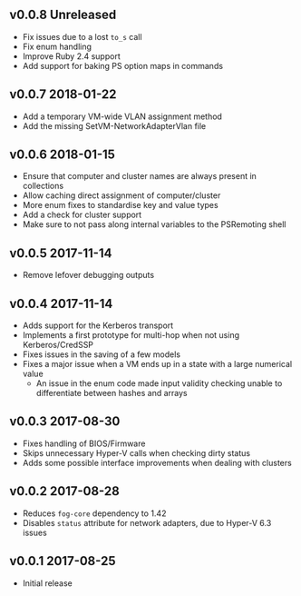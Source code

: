 ## v0.0.8 **Unreleased**

- Fix issues due to a lost `to_s` call
- Fix enum handling
- Improve Ruby 2.4 support
- Add support for baking PS option maps in commands

## v0.0.7 2018-01-22

- Add a temporary VM-wide VLAN assignment method
- Add the missing SetVM-NetworkAdapterVlan file

## v0.0.6 2018-01-15

- Ensure that computer and cluster names are always present in collections
- Allow caching direct assignment of computer/cluster
- More enum fixes to standardise key and value types
- Add a check for cluster support
- Make sure to not pass along internal variables to the PSRemoting shell

## v0.0.5 2017-11-14

- Remove lefover debugging outputs

## v0.0.4 2017-11-14

- Adds support for the Kerberos transport
- Implements a first prototype for multi-hop when not using Kerberos/CredSSP
- Fixes issues in the saving of a few models
- Fixes a major issue when a VM ends up in a state with a large numerical value
  - An issue in the enum code made input validity checking unable to differentiate between hashes and arrays

## v0.0.3 2017-08-30

- Fixes handling of BIOS/Firmware
- Skips unnecessary Hyper-V calls when checking dirty status
- Adds some possible interface improvements when dealing with clusters

## v0.0.2 2017-08-28

- Reduces `fog-core` dependency to 1.42
- Disables `status` attribute for network adapters, due to Hyper-V 6.3 issues

## v0.0.1 2017-08-25

- Initial release
